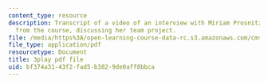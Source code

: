 ```yaml
---
content_type: resource
description: Transcript of a video of an interview with Miriam Prosnitz, a student
  from the course, discussing her team project.
file: /media/https%3A/open-learning-course-data-rc.s3.amazonaws.com/cms-611j-creating-video-games-fall-2014/bf374a3143f2fad5b3829de0aff8bbca_-3ixsZ7fBUI.pdf
file_type: application/pdf
resourcetype: Document
title: 3play pdf file
uid: bf374a31-43f2-fad5-b382-9de0aff8bbca
---
```

